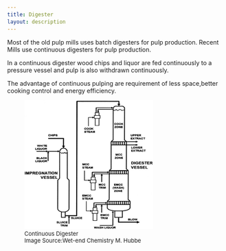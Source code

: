 ```yaml
---
title: Digester
layout: description
---
```


Most of the old pulp mills uses batch digesters for pulp production.
Recent Mills use continuous digesters for pulp production.

In a continuous digester wood chips and liquor are fed continuously to a pressure vessel and pulp is also withdrawn
continuously. 

The advantage of continuous pulping are requirement of less space,better cooking control and energy efficiency.
<figure>
  <img src= "images/digester.jpg" height = "300px" width = "300px" alt = "....Loading image" >
       <figcaption  style = "font-size :13px" >Continuous Digester<br> Image Source:Wet-end Chemistry M. Hubbe </figcaption>
       </figure>